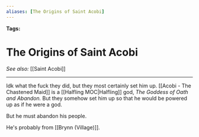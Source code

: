 ```yaml
---
aliases: [The Origins of Saint Acobi]
---
```


**Tags:** 
# The Origins of Saint Acobi
*See also:* [[Saint Acobi]]
___
Idk what the fuck they did, but they most certainly set him up. [[Acobi - The Chastened Maid]] is a [[Halfling MOC|Halfling]] god, *The Goddess of Oath and Abandon.* But they somehow set him up so that he would be powered up as if he were a god.

But he must abandon his people.

He's probably from [[Brynn (Village)]].
